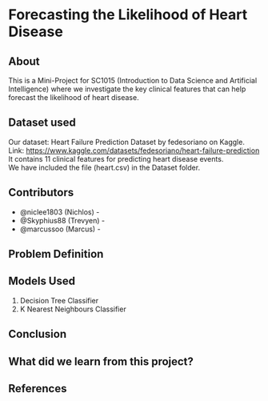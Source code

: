 # Forecasting the Likelihood of Heart Disease

## About
This is a Mini-Project for SC1015 (Introduction to Data Science and Artificial Intelligence) where we investigate the key clinical features that can help forecast the likelihood of heart disease.

## Dataset used
Our dataset: Heart Failure Prediction Dataset by fedesoriano on Kaggle.  
Link: https://www.kaggle.com/datasets/fedesoriano/heart-failure-prediction  
It contains 11 clinical features for predicting heart disease events.  
We have included the file (heart.csv) in the Dataset folder.   

## Contributors
* @niclee1803 (Nichlos) - 
* @Skyphius88 (Trevyen) -
* @marcussoo (Marcus) -

## Problem Definition


## Models Used
1. Decision Tree Classifier
2. K Nearest Neighbours Classifier


## Conclusion


## What did we learn from this project?


## References

